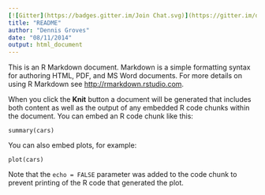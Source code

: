 ```yaml
---
[![Gitter](https://badges.gitter.im/Join Chat.svg)](https://gitter.im/dennisgroves/The-Data-Scientist-s-Toolbox?utm_source=badge&utm_medium=badge&utm_campaign=pr-badge&utm_content=badge)
title: "README"
author: "Dennis Groves"
date: "08/11/2014"
output: html_document
---
```


This is an R Markdown document. Markdown is a simple formatting syntax for authoring HTML, PDF, and MS Word documents. For more details on using R Markdown see <http://rmarkdown.rstudio.com>.

When you click the **Knit** button a document will be generated that includes both content as well as the output of any embedded R code chunks within the document. You can embed an R code chunk like this:

```{r}
summary(cars)
```

You can also embed plots, for example:

```{r, echo=FALSE}
plot(cars)
```

Note that the `echo = FALSE` parameter was added to the code chunk to prevent printing of the R code that generated the plot.
